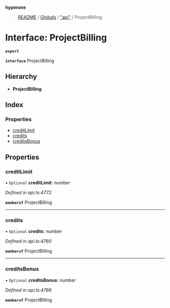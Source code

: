 **hyperone**

> [README](../README.md) / [Globals](../globals.md) / ["api"](../modules/_api_.md) / ProjectBilling

# Interface: ProjectBilling

**`export`** 

**`interface`** ProjectBilling

## Hierarchy

* **ProjectBilling**

## Index

### Properties

* [creditLimit](_api_.projectbilling.md#creditlimit)
* [credits](_api_.projectbilling.md#credits)
* [creditsBonus](_api_.projectbilling.md#creditsbonus)

## Properties

### creditLimit

• `Optional` **creditLimit**: number

*Defined in api.ts:4772*

**`memberof`** ProjectBilling

___

### credits

• `Optional` **credits**: number

*Defined in api.ts:4760*

**`memberof`** ProjectBilling

___

### creditsBonus

• `Optional` **creditsBonus**: number

*Defined in api.ts:4766*

**`memberof`** ProjectBilling
